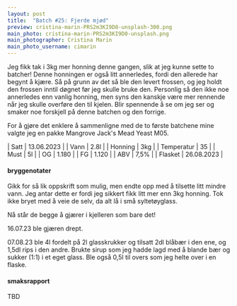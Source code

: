 ```yaml
---
layout: post
title:  "Batch #25: Fjerde mjød"
preview: cristina-marin-PRS2m3KI9D0-unsplash-300.png
main_photo: cristina-marin-PRS2m3KI9D0-unsplash.png
main_photographer: Cristina Marin
main_photo_username: cimarin
---
```


Jeg fikk tak i 3kg mer honning denne gangen, slik at jeg kunne sette to batcher!
Denne honningen er også litt annerledes, fordi den allerede har begynt å kjære.
Så på grunn av det så ble den levert frossen, og jeg holdt den frossen inntil døgnet før jeg skulle bruke den.
Personlig så den ikke noe annerledes enn vanlig honning, men syns den kanskje være mer rennende når jeg skulle overføre den til kjelen.
Blir spennende å se om jeg ser og smaker noe forskjell på denne batchen og den forrige.

For å gjøre det enklere å sammenligne med de to første batchene mine valgte jeg en pakke Mangrove Jack's Mead Yeast M05.

| Satt       | 13.06.2023 |
| Vann       | 2.8l       |
| Honning    | 3kg        |
| Temperatur | 35         |
| Must       | 5l         |
| OG         | 1.180      |
| FG         | 1.120      |
| ABV        | 7,5%       |
| Flasket    | 26.08.2023 |

#### bryggenotater

Gikk for så lik oppskrift som mulig, men endte opp med å tilsette litt mindre vann.
Jeg antar dette er fordi jeg sikkert fikk litt mer enn 3kg honning.
Tok ikke bryet med å veie de selv, da alt lå i små syltetøyglass.

Nå står de begge å gjærer i kjelleren som bare det!

16.07.23 ble gjæren drept.

07.08.23 ble 4l fordelt på 2l glasskrukker og tilsatt 2dl blåbær i den ene, og 1,5dl rips i den andre. Brukte sirup som jeg hadde lagd med å blande bær og sukker (1:1) i et eget glass. Ble også 0,5l til overs som jeg helte over i en flaske.

#### smaksrapport

TBD
